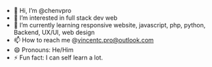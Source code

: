 - 👋 Hi, I’m @chenvpro
- 👀 I’m interested in full stack dev web
- 🌱 I’m currently learning responsive website, javascript, php, python, Backend, UX/UI, web design
- 📫 How to reach me @vincentc.pro@outlook.com
- 😄 Pronouns: He/Him
- ⚡ Fun fact: I can self learn a lot.

<!---
chenvpro/chenvpro is a ✨ special ✨ repository because its `README.md` (this file) appears on your GitHub profile.
You can click the Preview link to take a look at your changes.
--->
